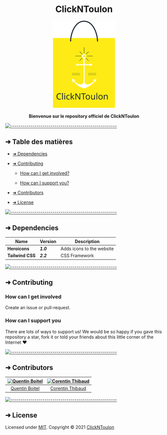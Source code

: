 <h1 align="center">ClickNToulon</h1>
<p align="center">
  <img src="https://raw.githubusercontent.com/ClickNToulon/clickntoulon/main/public/images/clickntoulon.svg?token=ANBFW6SAS7FYR2OWQLYP6RDBU7RSQ" alt="Logo" width="200" height="auto" />
</p>
<p align="center">
  <b>Bienvenue sur le repository officiel de ClickNToulon</b><br>
</p>

[![-----------------------------------------------------](https://raw.githubusercontent.com/andreasbm/readme/master/assets/lines/water.png)](#table-of-contents)

## ➜ Table des matières

* [➜ Dependencies](#-dependencies)

* [➜ Contributing](#-contributing)

  * [How can I get involved?](#how-can-i-get-involved)

  * [How can I support you?](#how-can-i-support-you)

* [➜ Contributors](#-contributors)

* [➜ License](#-license)

[![-----------------------------------------------------](https://raw.githubusercontent.com/andreasbm/readme/master/assets/lines/water.png)](#dependencies)

## ➜ Dependencies

| Name             | Version    | Description                 |
|------------------|------------|-----------------------------|
| **Heroicons**    | **_1.0_**  | Adds icons to the website   |
| **Tailwind CSS** | **_2.2_**  | CSS Framework               |

[![-----------------------------------------------------](https://raw.githubusercontent.com/andreasbm/readme/master/assets/lines/water.png)](#contributing)

## ➜ Contributing

### How can I get involved

Create an issue or pull-request.

### How can I support you

There are lots of ways to support us! We would be so happy if you gave this repository a star, fork it or told your friends about this little corner of the Internet ❤️

[![-----------------------------------------------------](https://raw.githubusercontent.com/andreasbm/readme/master/assets/lines/water.png)](#contributors)

## ➜ Contributors

| [<img alt="Quentin Boitel" src="https://avatars0.githubusercontent.com/u/54680442?v=4" width="100">](https://github.com/qbtl) | [<img alt="Corentin Thibaud" src="https://avatars.githubusercontent.com/u/74668473?v=4" width="100">](https://github.com/corentinthibaud) |
|:--------------------------------------------------:|:--------------------------------------------------:|
| [Quentin Boitel](https://github.com/qbtl)        | [Corentin Thibaud](https://github.com/corentinthibaud) |

[![-----------------------------------------------------](https://raw.githubusercontent.com/andreasbm/readme/master/assets/lines/water.png)](#license)

## ➜ License

Licensed under [MIT](https://opensource.org/licenses/MIT).
Copyright © 2021 [ClickNToulon](https://clickntoulon.fr)
